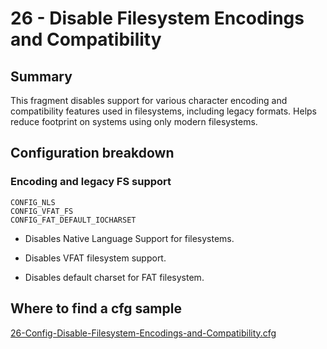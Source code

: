 # 26 - Disable Filesystem Encodings and Compatibility

## Summary

This fragment disables support for various character encoding and compatibility features used in filesystems, including legacy formats. Helps reduce footprint on systems using only modern filesystems.

## Configuration breakdown

### Encoding and legacy FS support

```none
CONFIG_NLS
CONFIG_VFAT_FS
CONFIG_FAT_DEFAULT_IOCHARSET
```

* Disables Native Language Support for filesystems.

* Disables VFAT filesystem support.

* Disables default charset for FAT filesystem.

## Where to find a cfg sample

[26-Config-Disable-Filesystem-Encodings-and-Compatibility.cfg](../../beagle-board/6.6.32/packaging/26-Config-Disable-Filesystem-Encodings-and-Compatibility.cfg)
